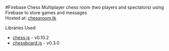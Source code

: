 #Firebase Chess
Multiplayer chess room (two players and spectators) using Firebase to store games and messages  
Hosted at: [chessroom.tk](http://chessroom.tk)  
  
Libraries Used
- [chess.js](https://github.com/jhlywa/chess.js/blob/master/README.md) - v0.10.2
- [chessboard.js](http://chessboardjs.com/) - v0.3.0
